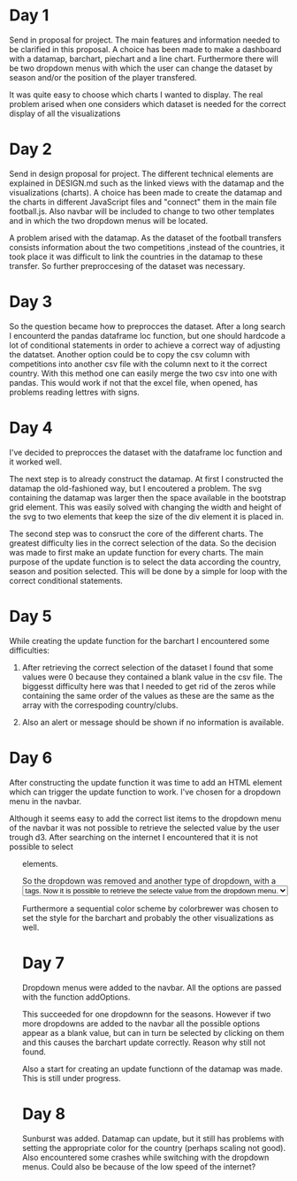 # Day 1

Send in proposal for project. The main features and information needed to be
clarified in this proposal. A choice has been made to make a dashboard with a
datamap, barchart, piechart and a line chart. Furthermore there will be two
dropdown menus with which the user can change the dataset by season and/or the
position of the player transfered.

It was quite easy to choose which charts I wanted to display. The real problem
arised when one considers which dataset is needed for the correct display of all
the visualizations


# Day 2

Send in design proposal for project. The different technical elements are explained
in DESIGN.md such as the linked views with the datamap and the visualizations
(charts). A choice has been made to create the datamap and the charts in different
JavaScript files and "connect" them in the main file football.js. Also navbar will
be included to change to two other templates and in which the two dropdown menus
will be located.

A problem arised with the datamap. As the dataset of the football transfers consists
information about the two competitions ,instead of the countries, it took place
it was difficult to link the countries in the datamap to these transfer. So further
preproccesing of the dataset was necessary.


# Day 3

So the question became how to preprocces the dataset. After a long search I encounterd
the pandas dataframe loc function, but one should hardcode a lot of conditional
statements in order to achieve a correct way of adjusting the datatset. Another
option could be to copy the csv column with competitions into another csv file with
the column next to it the correct country. With this method one can easily merge
the two csv into one with pandas. This would work if not that the excel file, when
opened, has problems reading lettres with signs.

# Day 4

I've decided to preprocces the dataset with the dataframe loc function and it
worked well.

The next step is to already construct the datamap. At first I constructed
the datamap the old-fashioned way, but I encoutered a problem. The svg containing
the datamap was larger then the space available in the bootstrap grid element.
This was easily solved with changing the width and height of the svg to two elements
that keep the size of the div element it is placed in.

The second step was to consruct the core of the different charts. The greatest
difficulty lies in the correct selection of the data. So the decision was made to
first make an update function for every charts. The main purpose of the update
function is to select the data according the country, season and position selected.
This will be done by a simple for loop with the correct conditional statements.

# Day 5

While creating the update function for the barchart I encountered some difficulties:

1. After retrieving the correct selection of the dataset I found that some values
   were 0 because they contained a blank value in the csv file. The biggesst difficulty here
   was that I needed to get rid of the zeros while containing the same order of
   the values as these are the same as the array with the correspoding country/clubs.

2. Also an alert or message should be shown if no information is available.

# Day 6

After constructing the update function it was time to add an HTML element which
can trigger the update function to work. I've chosen for a dropdown menu in the
navbar.

Although it seems easy to add the correct list items to the dropdown menu of the
navbar it was not possible to retrieve the selected value by the user trough d3.
After searching on the internet I encountered that it is not possible to select
<ul> elements.

So the dropdown was removed and another type of dropdown, with a <select> tag
was added with help of d3 and the options were added as <option> tags. Now it is
possible to retrieve the selecte value from the dropdown menu.

Furthermore a sequential color scheme by colorbrewer was chosen to set the style
for the barchart and probably the other visualizations as well.

# Day 7

Dropdown menus were added to the navbar. All the options are passed with the function
addOptions.

This succeeded for one dropdownn for the seasons. However if two more dropdowns
are added to the navbar all the possible options appear as a blank value, but can
in turn be selected by clicking on them and this causes the barchart update correctly.
Reason why still not found.

Also a start for creating an update functionn of the datamap was made. This is
still under progress.

# Day 8
Sunburst was added.
Datamap can update, but it still has problems with setting the appropriate color
for the country (perhaps scaling not good).
Also encountered some crashes while switching with the dropdown menus. Could also be
because of the low speed of the internet?
